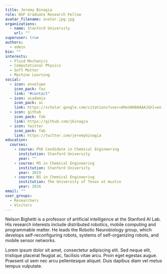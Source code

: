 ```yaml
---
title: Jeremy Binagia
role: NSF Graduate Research Fellow
avatar_filename: avatar.jpg.jpg
organizations:
  - name: Stanford University
    url: ""
superuser: true
authors:
  - admin
bio: ""
interests:
  - Fluid Mechanics
  - Computational Physics
  - Soft Matter
  - Machine Learning
social:
  - icon: envelope
    icon_pack: fas
    link: "#contact"
  - icon: academia
    icon_pack: ai
    link: https://scholar.google.com/citations?user=8HxUAH8AAAAJ&hl=en
  - icon: github
    icon_pack: fab
    link: https://github.com/jbinagia
  - icon: twitter
    icon_pack: fab
    link: https://twitter.com/jeremybinagia
education:
  courses:
    - course: PhD Candidate in Chemical Engineering
      institution: Stanford University
      year: ""
    - course: MS in Chemical Engineering
      institution: Stanford University
      year: 2019
    - course: BS in Chemical Engineering
      institution: The University of Texas at Austin
      year: 2016
email: ""
user_groups:
  - Researchers
  - Visitors
---
```


Nelson Bighetti is a professor of artificial intelligence at the Stanford AI Lab. His research interests include distributed robotics, mobile computing and programmable matter. He leads the Robotic Neurobiology group, which develops self-reconfiguring robots, systems of self-organizing robots, and mobile sensor networks.

Lorem ipsum dolor sit amet, consectetur adipiscing elit. Sed neque elit, tristique placerat feugiat ac, facilisis vitae arcu. Proin eget egestas augue. Praesent ut sem nec arcu pellentesque aliquet. Duis dapibus diam vel metus tempus vulputate.
